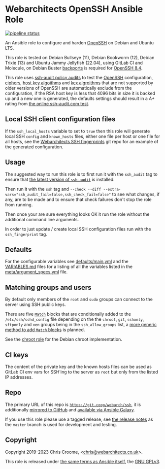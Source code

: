 # Webarchitects OpenSSH Ansible Role

[![pipeline status](https://git.coop/webarch/ssh/badges/master/pipeline.svg)](https://git.coop/webarch/ssh/-/commits/master)

An Ansible role to configure and harden [OpenSSH](https://www.openssh.com/) on Debian and Ubuntu LTS.

This role is tested on Debian Bullseye (11), Debian Bookworm (12), Debian Trixie (13) and Ubuntu Jammy Jellyfish (22.04), using GitLab CI and Molecule, on Debian Buster [backports](https://backports.debian.org/) is required for [OpenSSH 8.4](https://packages.debian.org/buster-backports/openssh-server).

This role uses [ssh-audit policy audits](https://github.com/jtesta/ssh-audit#server-policy-audit-example) to test the [OpenSSH](https://www.openssh.com/) configuration, [ciphers](https://man.openbsd.org/sshd_config#Ciphers), [host key algoithms](https://man.openbsd.org/sshd_config#HostKeyAlgorithms) and [kex algroithms](https://man.openbsd.org/sshd_config#KexAlgorithms) that are not supported by older versions of OpenSSH are automatically exclude from the configuration, if the RSA host key is less that 4096 bits in size it is backed up and a new one is generated, the defaults settings should result in a *A+* rating from [the online ssh-audit.com test](https://www.ssh-audit.com/).

## Local SSH client configuration files

If the `ssh_local_hosts` variable to set to `true` then this role will generate local SSH `config` and `known_hosts` files, either one file per host or one file for all hosts, see the [Webarchitects SSH fingerprints](https://git.coop/webarch/webarch-ssh) git repo for an example of the generated configuration.

## Usage

The suggested way to run this role is to first run it with the `ssh_audit` tag to ensure that [the latest version of `ssh-audit`](https://github.com/jtesta/ssh-audit/releases/latest) is installed.

Then run it with the `ssh` tag and `--check --diff --extra-vars="ssh_audit_fail=false,ssh_check_fail=false"` to see what changes, if any, are to be made and to ensure that check failures don't stop the role from running.

Then once your are sure everything looks OK it run the role without the additional command line arguments.

In order to just update / create local SSH configuration files run with the `ssh_fingerprint` tag.

## Defaults

For the configurable variables see [defaults/main.yml](defaults/main.yml) and the [VARIABLES.md](VARIABLES.md) files for a listing of all the variables listed in the [meta/argument_specs.yml](meta/argument_specs.yml) file.

## Matching groups and users

By default only members of the `root` and `sudo` groups can connect to the server using SSH public keys.

There are five [`Match`](https://man.openbsd.org/sshd_config#Match) blocks that are conditionally added to the `/etc/ssh/sshd_config` file depending on the the `chroot`, `git`, `sshonly`, `sftponly` and `xen` groups being in the `ssh_allow_groups` list, a [more generic method to add `Match` blocks](https://git.coop/webarch/ssh/-/issues/3) is planned.

See the [chroot role](https://git.coop/webarch/chroot) for the Debian chroot implementation.

## CI keys

The content of the private key and the known hosts files can be used as GitLab CI env vars for SSH'ing to the server as `root` but only from the listed IP addresses.

## Repo

The primary URL of this repo is [`https://git.coop/webarch/ssh`](https://git.coop/webarch/ssh), it is additionally [mirrored to GitHub](https://github.com/webarch-coop/ansible-role-ssh) and [available via Ansible Galaxy](https://galaxy.ansible.com/ui/standalone/roles/chriscroome/ssh/).

If you use this role please use a tagged release, see [the release notes](https://git.coop/webarch/ssh/-/releases) as the `master` branch is used for development and testing.

## Copyright

Copyright 2019-2023 Chris Croome, &lt;[chris@webarchitects.co.uk](mailto:chris@webarchitects.co.uk)&gt;.

This role is released under [the same terms as Ansible itself](https://github.com/ansible/ansible/blob/devel/COPYING), the [GNU GPLv3](LICENSE).
